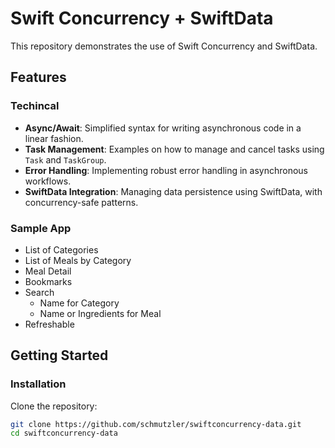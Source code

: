 # Swift Concurrency + SwiftData

This repository demonstrates the use of Swift Concurrency and SwiftData.

## Features

### Techincal
- **Async/Await**: Simplified syntax for writing asynchronous code in a linear fashion.
- **Task Management**: Examples on how to manage and cancel tasks using `Task` and `TaskGroup`.
- **Error Handling**: Implementing robust error handling in asynchronous workflows.
- **SwiftData Integration**: Managing data persistence using SwiftData, with concurrency-safe patterns.

### Sample App
- List of Categories
- List of Meals by Category
- Meal Detail
- Bookmarks
- Search
  - Name for Category
  - Name or Ingredients for Meal
- Refreshable

## Getting Started

### Installation

Clone the repository:

```bash
git clone https://github.com/schmutzler/swiftconcurrency-data.git
cd swiftconcurrency-data
